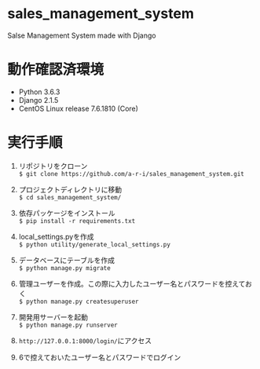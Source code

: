# sales_management_system
Salse Management System made with Django

# 動作確認済環境
- Python 3.6.3
- Django 2.1.5
- CentOS Linux release 7.6.1810 (Core)

# 実行手順

1. リポジトリをクローン  
`$ git clone https://github.com/a-r-i/sales_management_system.git`

1. プロジェクトディレクトリに移動  
`$ cd sales_management_system/`

1. 依存パッケージをインストール  
`$ pip install -r requirements.txt`

1. local_settings.pyを作成  
`$ python utility/generate_local_settings.py`

1. データベースにテーブルを作成  
`$ python manage.py migrate`

1. 管理ユーザーを作成。この際に入力したユーザー名とパスワードを控えておく  
`$ python manage.py createsuperuser`

1. 開発用サーバーを起動  
`$ python manage.py runserver`

1. `http://127.0.0.1:8000/login/`にアクセス

1. 6で控えておいたユーザー名とパスワードでログイン